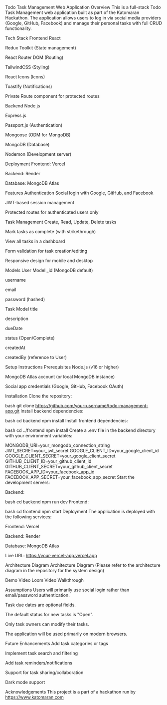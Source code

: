 Todo Task Management Web Application Overview This is a full-stack Todo
Task Management web application built as part of the Katomaran
Hackathon. The application allows users to log in via social media
providers (Google, GitHub, Facebook) and manage their personal tasks
with full CRUD functionality.

Tech Stack Frontend React

Redux Toolkit (State management)

React Router DOM (Routing)

TailwindCSS (Styling)

React Icons (Icons)

Toastify (Notifications)

Private Route component for protected routes

Backend Node.js

Express.js

Passport.js (Authentication)

Mongoose (ODM for MongoDB)

MongoDB (Database)

Nodemon (Development server)

Deployment Frontend: Vercel

Backend: Render

Database: MongoDB Atlas

Features Authentication Social login with Google, GitHub, and Facebook

JWT-based session management

Protected routes for authenticated users only

Task Management Create, Read, Update, Delete tasks

Mark tasks as complete (with strikethrough)

View all tasks in a dashboard

Form validation for task creation/editing

Responsive design for mobile and desktop

Models User Model \_id (MongoDB default)

username

email

password (hashed)

Task Model title

description

dueDate

status (Open/Complete)

createdAt

createdBy (reference to User)

Setup Instructions Prerequisites Node.js (v16 or higher)

MongoDB Atlas account (or local MongoDB instance)

Social app credentials (Google, GitHub, Facebook OAuth)

Installation Clone the repository:

bash git clone https://github.com/your-username/todo-management-app.git
Install backend dependencies:

bash cd backend npm install Install frontend dependencies:

bash cd ../frontend npm install Create a .env file in the backend
directory with your environment variables:

MONGODB_URI=your_mongodb_connection_string JWT_SECRET=your_jwt_secret
GOOGLE_CLIENT_ID=your_google_client_id
GOOGLE_CLIENT_SECRET=your_google_client_secret
GITHUB_CLIENT_ID=your_github_client_id
GITHUB_CLIENT_SECRET=your_github_client_secret
FACEBOOK_APP_ID=your_facebook_app_id
FACEBOOK_APP_SECRET=your_facebook_app_secret Start the development
servers:

Backend:

bash cd backend npm run dev Frontend:

bash cd frontend npm start Deployment The application is deployed with
the following services:

Frontend: Vercel

Backend: Render

Database: MongoDB Atlas

Live URL: https://your-vercel-app.vercel.app

Architecture Diagram Architecture Diagram (Please refer to the
architecture diagram in the repository for the system design)

Demo Video Loom Video Walkthrough

Assumptions Users will primarily use social login rather than
email/password authentication.

Task due dates are optional fields.

The default status for new tasks is \"Open\".

Only task owners can modify their tasks.

The application will be used primarily on modern browsers.

Future Enhancements Add task categories or tags

Implement task search and filtering

Add task reminders/notifications

Support for task sharing/collaboration

Dark mode support

Acknowledgements This project is a part of a hackathon run by
https://www.katomaran.com
